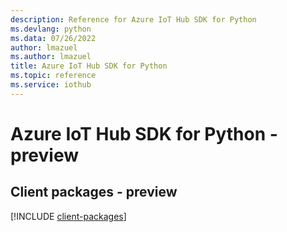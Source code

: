 ```yaml
---
description: Reference for Azure IoT Hub SDK for Python
ms.devlang: python
ms.data: 07/26/2022
author: lmazuel
ms.author: lmazuel
title: Azure IoT Hub SDK for Python
ms.topic: reference
ms.service: iothub
---
```

# Azure IoT Hub SDK for Python - preview

## Client packages - preview
[!INCLUDE [client-packages](iot-hub-client-index.md)]